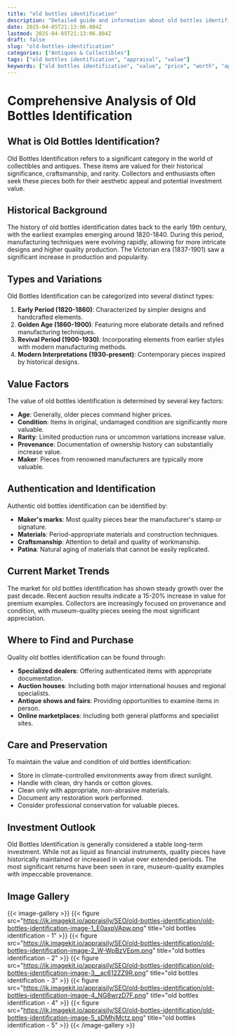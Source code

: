```yaml
---
title: "old bottles identification"
description: "Detailed guide and information about old bottles identification"
date: 2025-04-05T21:13:06.804Z
lastmod: 2025-04-05T21:13:06.804Z
draft: false
slug: "old-bottles-identification"
categories: ["Antiques & Collectibles"]
tags: ["old bottles identification", "appraisal", "value"]
keywords: ["old bottles identification", "value", "price", "worth", "appraisal"]
---
```


# Comprehensive Analysis of Old Bottles Identification

## What is Old Bottles Identification?

Old Bottles Identification refers to a significant category in the world of collectibles and antiques. These items are valued for their historical significance, craftsmanship, and rarity. Collectors and enthusiasts often seek these pieces both for their aesthetic appeal and potential investment value.

## Historical Background

The history of old bottles identification dates back to the early 19th century, with the earliest examples emerging around 1820-1840. During this period, manufacturing techniques were evolving rapidly, allowing for more intricate designs and higher quality production. The Victorian era (1837-1901) saw a significant increase in production and popularity.

## Types and Variations

Old Bottles Identification can be categorized into several distinct types:

1. **Early Period (1820-1860)**: Characterized by simpler designs and handcrafted elements.
2. **Golden Age (1860-1900)**: Featuring more elaborate details and refined manufacturing techniques.
3. **Revival Period (1900-1930)**: Incorporating elements from earlier styles with modern manufacturing methods.
4. **Modern Interpretations (1930-present)**: Contemporary pieces inspired by historical designs.

## Value Factors

The value of old bottles identification is determined by several key factors:

- **Age**: Generally, older pieces command higher prices.
- **Condition**: Items in original, undamaged condition are significantly more valuable.
- **Rarity**: Limited production runs or uncommon variations increase value.
- **Provenance**: Documentation of ownership history can substantially increase value.
- **Maker**: Pieces from renowned manufacturers are typically more valuable.

## Authentication and Identification

Authentic old bottles identification can be identified by:

- **Maker's marks**: Most quality pieces bear the manufacturer's stamp or signature.
- **Materials**: Period-appropriate materials and construction techniques.
- **Craftsmanship**: Attention to detail and quality of workmanship.
- **Patina**: Natural aging of materials that cannot be easily replicated.

## Current Market Trends

The market for old bottles identification has shown steady growth over the past decade. Recent auction results indicate a 15-20% increase in value for premium examples. Collectors are increasingly focused on provenance and condition, with museum-quality pieces seeing the most significant appreciation.

## Where to Find and Purchase

Quality old bottles identification can be found through:

- **Specialized dealers**: Offering authenticated items with appropriate documentation.
- **Auction houses**: Including both major international houses and regional specialists.
- **Antique shows and fairs**: Providing opportunities to examine items in person.
- **Online marketplaces**: Including both general platforms and specialist sites.

## Care and Preservation

To maintain the value and condition of old bottles identification:

- Store in climate-controlled environments away from direct sunlight.
- Handle with clean, dry hands or cotton gloves.
- Clean only with appropriate, non-abrasive materials.
- Document any restoration work performed.
- Consider professional conservation for valuable pieces.

## Investment Outlook

Old Bottles Identification is generally considered a stable long-term investment. While not as liquid as financial instruments, quality pieces have historically maintained or increased in value over extended periods. The most significant returns have been seen in rare, museum-quality examples with impeccable provenance.


## Image Gallery

{{< image-gallery >}}
  {{< figure src="https://ik.imagekit.io/appraisily/SEO/old-bottles-identification/old-bottles-identification-image-1_E0axpVApw.png" title="old bottles identification - 1" >}}
  {{< figure src="https://ik.imagekit.io/appraisily/SEO/old-bottles-identification/old-bottles-identification-image-2_W-WpBzVEpm.png" title="old bottles identification - 2" >}}
  {{< figure src="https://ik.imagekit.io/appraisily/SEO/old-bottles-identification/old-bottles-identification-image-3__ac612ZZ9R.png" title="old bottles identification - 3" >}}
  {{< figure src="https://ik.imagekit.io/appraisily/SEO/old-bottles-identification/old-bottles-identification-image-4_NG8wrzD7F.png" title="old bottles identification - 4" >}}
  {{< figure src="https://ik.imagekit.io/appraisily/SEO/old-bottles-identification/old-bottles-identification-image-5_sDMhjMctz.png" title="old bottles identification - 5" >}}
{{< /image-gallery >}}

